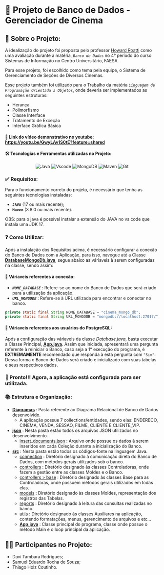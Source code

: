 # 🎥 Projeto de Banco de Dados - Gerenciador de Cinema
## 📒 Sobre o Projeto:
A idealização do projeto foi proposta pelo professor [Howard Roatti](https://www.linkedin.com/in/howardroatti/) como uma avaliação durante a matéria, *`Banco de Dados`* no 4° período do curso Sistemas de Informação no Centro Universitário, FAESA.

Para esse projeto, foi escolhido como tema pela equipe, o Sistema de Gerenciamento de Seções de Diversos Cinemas.

Esse projeto também foi utilizado para o Trabalho da matéria *`Linguagem de Programação Orientada a Objetos`*, onde deveria ser implementados as seguintes estruturas:
- Herança
- Polimorfismo
- Classe Interface
- Tratamento de Exceção
- Interface Gráfica Básica

#### 📸 Link do vídeo demonstrativo no youtube: **<u>https://youtu.be/GwyLAv1S0tE?feature=shared</u>**

#### 🛠️ Tecnologias e Ferramentas utilizadas no Projeto:
<div align="center">

![Java](https://img.shields.io/badge/java-%23ED8B00.svg?style=for-the-badge&logo=openjdk&logoColor=white)
![Vscode](https://img.shields.io/badge/Vscode-007ACC?style=for-the-badge&logo=visual-studio-code&logoColor=white)
![MongoDB](https://img.shields.io/badge/MongoDB-white?style=for-the-badge&logo=mongodb)
![Maven](https://img.shields.io/badge/Maven-yellow?style=for-the-badge&logo=apache-maven)
![Git](https://img.shields.io/badge/GIT-E44C30?style=for-the-badge&logo=git&logoColor=white) 

</div>

### ✅ Requisitos:
Para o funcionamento correto do projeto, é necessário que tenha as seguintes tecnologias instaladas:
- **`JAVA`** (17 ou mais recente);
- **`Maven`** (3.8.0 ou mais recente).

OBS: para o java é possível instalar a extensão do JAVA no vs code que instala uma JDK 17.

### ❓  Como Utilizar:
Após a instalação dos Requisitos acima, é necessário configurar a conexão do Banco de Dados com a Aplicação, para isso, navegue até a Classe [<u>__DatabaseMongoDb.java__</u>](https://github.com/Pigas22/trabalho_cinema_mongodb/blob/0f3e8d7f504c792ef48621d85c8192bcf89b87a1/teste/src/main/java/com/trabalho/connection/DatabaseMongoDb.java), segue abaixo as váriaveis à serem configuradas na classe, sendo assim:

#### 📘 Váriaveis referentes à conexão:
- **_`NOME_DATABASE`_** : Refere-se ao nome do Banco de Dados que será criado para a utilização da aplicação.
- **_`URL_MONGODB`_** : Refere-se à URL utilizada para encontrar e conectar no banco.
```Java
private static final String NOME_DATABASE = "cinema_mongo_db";
private static final String URL_MONGODB = "mongodb://localhost:27017/";
```

#### 📕 Váriaveis referentes aos usuários do PostgreSQL:
Após a configuração das váriaveis da classe _Database.java_, basta executar a Classe Principal, [**App.java**](https://github.com/Pigas22/trabalho_cinema_mongodb/blob/0f3e8d7f504c792ef48621d85c8192bcf89b87a1/teste/src/main/java/com/trabalho/App.java). 
Assim que iniciada, apresentará uma pergunta referente à reiniciar o Banco, caso seja a 1° execução do programa, é **EXTREMAMENTE** recomendado que responda à esta pergunta com `"Sim"`. Dessa forma o Banco de Dados será criado e inicializado com suas tabelas e seus respectivos dados. 

### 🥳 Pronto!!! Agora, a aplicação está configurada para ser utilizada.

### 📚 Estrutura e Organização:
- [<u>__Diagramas__</u>](https://github.com/Pigas22/trabalho_cinema_mongodb/blob/dbd48fb2fdf03539d81b50c87ef23d8b775cdc2c/Diagramas) : Pasta referente ao Diagrama Relacional de Banco de Dados desenvolvido.
    - A aplicação possue 7 collections/entidades, sendo elas: ENDERECO, CINEMA, VENDA, SESSAO, FILME, CLIENTE E CLIENTE_VIP.
- [<u>__json__</u>](https://github.com/Pigas22/trabalho_cinema_mongodb/blob/0f3e8d7f504c792ef48621d85c8192bcf89b87a1/teste/src/main/java/com/trabalho/json) : Nesta pasta estão todos os arquivos JSON utilizados no desenvolvimento.
    - [insert_documents.json](https://github.com/Pigas22/trabalho_cinema_mongodb/blob/0f3e8d7f504c792ef48621d85c8192bcf89b87a1/teste/src/main/java/com/trabalho/json/insert_documents.json) : Arquivo onde possue os dados à serem inseridos em cada Coleção durante a inicialização do Banco.
- [<u>__src__</u>](https://github.com/Pigas22/trabalho_cinema_mongodb/blob/5b304340d794ce270332eec8dbcd84b0756cb72e/teste/src) : Nesta pasta estão todos os códigos-fonte na linguagem Java.
    - [connection](https://github.com/Pigas22/trabalho_cinema_mongodb/blob/0f3e8d7f504c792ef48621d85c8192bcf89b87a1/teste/src/main/java/com/trabalho/connection) : Diretório designado à comunicação direta do Banco de Dados, com métodos gerais utilizados sob o banco.
    - [controllers](https://github.com/Pigas22/trabalho_cinema_mongodb/blob/0f3e8d7f504c792ef48621d85c8192bcf89b87a1/teste/src/main/java/com/trabalho/controllers) : Diretório designado às classes Controladoras, onde fazem a gestão entre as classes Moldes e o Banco.
    - [controllers > base](https://github.com/Pigas22/trabalho_cinema_mongodb/blob/0f3e8d7f504c792ef48621d85c8192bcf89b87a1/teste/src/main/java/com/trabalho/controllers/base) : Diretório designado às classes Base para as Controladoras, onde possuem métodos gerais utilizados em todas elas.
    - [models](https://github.com/Pigas22/trabalho_cinema_mongodb/blob/0f3e8d7f504c792ef48621d85c8192bcf89b87a1/teste/src/main/java/com/trabalho/models) : Diretório designado às classes Moldes, representação dos registros das Tabelas.
    - [reports](https://github.com/Pigas22/trabalho_cinema_mongodb/blob/1363344e5d0070c16bc3526a2c50fefdc7f1602e/teste/src/main/java/com/trabalho/reports) : Diretório designado à leitura das consultas realizadas no banco.
    - [utils](https://github.com/Pigas22/trabalho_cinema_mongodb/blob/0f3e8d7f504c792ef48621d85c8192bcf89b87a1/teste/src/main/java/com/trabalho/utils) : Diretório designado às classes Auxiliares na aplicação, contendo formatações, menus, gerencimento de arquivos e etc... 
    - [**App.java**](https://github.com/Pigas22/trabalho_cinema_mongodb/blob/0f3e8d7f504c792ef48621d85c8192bcf89b87a1/teste/src/main/java/com/trabalho/App.java) : Classe principal do programa, classe onde possue o método Main e o loop principal da aplicação. 

## 🐱‍🏍 Participantes no Projeto:
- Davi Tambara Rodrigues;
- Samuel Eduardo Rocha de Souza;
- Thiago Holz Coutinho.

